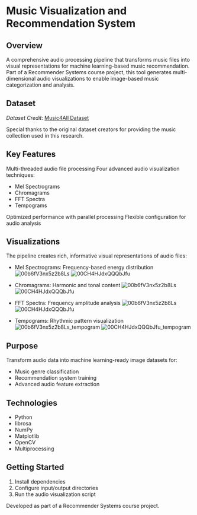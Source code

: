 # Music Visualization and Recommendation System
## Overview
A comprehensive audio processing pipeline that transforms music files into visual representations for machine learning-based music recommendation. Part of a Recommender Systems course project, this tool generates multi-dimensional audio visualizations to enable image-based music categorization and analysis.
## Dataset
*Dataset Credit*: [Music4All Dataset](https://ieeexplore.ieee.org/document/9145170)

Special thanks to the original dataset creators for providing the music collection used in this research.
## Key Features

Multi-threaded audio file processing
Four advanced audio visualization techniques:

* Mel Spectrograms
* Chromagrams
* FFT Spectra
* Tempograms


Optimized performance with parallel processing
Flexible configuration for audio analysis

## Visualizations
The pipeline creates rich, informative visual representations of audio files:

* Mel Spectrograms: Frequency-based energy distribution
![00b6fV3nx5z2b8Ls](https://github.com/user-attachments/assets/0355705e-dc46-4b3c-81a0-75282e1d9fea)
![00CH4HJdxQQQbJfu](https://github.com/user-attachments/assets/f2580091-f44d-4f86-b454-86a018dd58a3)

* Chromagrams: Harmonic and tonal content
![00b6fV3nx5z2b8Ls](https://github.com/user-attachments/assets/81882d00-cb0f-4c20-b252-564d5c20a62a)
![00CH4HJdxQQQbJfu](https://github.com/user-attachments/assets/3bcd77b4-bcca-4b8d-a81a-313e02c47c8b)

* FFT Spectra: Frequency amplitude analysis
![00b6fV3nx5z2b8Ls](https://github.com/user-attachments/assets/9e111706-ea44-41b8-9687-ddc9f5ad25d7)
![00CH4HJdxQQQbJfu](https://github.com/user-attachments/assets/c7cf8400-b9b2-4392-90e5-b0f1e61598df)

* Tempograms: Rhythmic pattern visualization
![00b6fV3nx5z2b8Ls_tempogram](https://github.com/user-attachments/assets/b3580acc-f11d-4f6d-9490-a63a9cf9600a)
![00CH4HJdxQQQbJfu_tempogram](https://github.com/user-attachments/assets/4c06722b-ac88-451c-8598-6f5028f3200b)

## Purpose
Transform audio data into machine learning-ready image datasets for:

* Music genre classification
* Recommendation system training
* Advanced audio feature extraction

## Technologies

* Python 
* librosa
* NumPy
* Matplotlib
* OpenCV
* Multiprocessing

## Getting Started

1. Install dependencies
2. Configure input/output directories
3. Run the audio visualization script

Developed as part of a Recommender Systems course project.
